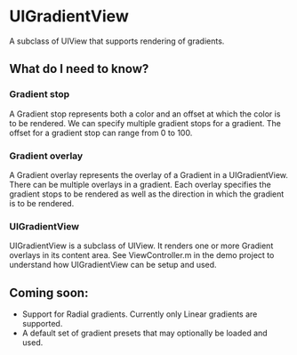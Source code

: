 # UIGradientView
A subclass of UIView that supports rendering of gradients.

## What do I need to know?
### Gradient stop
A Gradient stop represents both a color and an offset at which the color is to be rendered. We can specify multiple gradient stops for a gradient.
The offset for a gradient stop can range from 0 to 100.

### Gradient overlay
A Gradient overlay represents the overlay of a Gradient in a UIGradientView. There can be multiple overlays in a gradient.
Each overlay specifies the gradient stops to be rendered as well as the direction in which the gradient is to be rendered.

### UIGradientView
UIGradientView is a subclass of UIView. It renders one or more Gradient overlays in its content area.
See ViewController.m in the demo project to understand how UIGradientView can be setup and used.

## Coming soon:
- Support for Radial gradients. Currently only Linear gradients are supported.
- A default set of gradient presets that may optionally be loaded and used.
